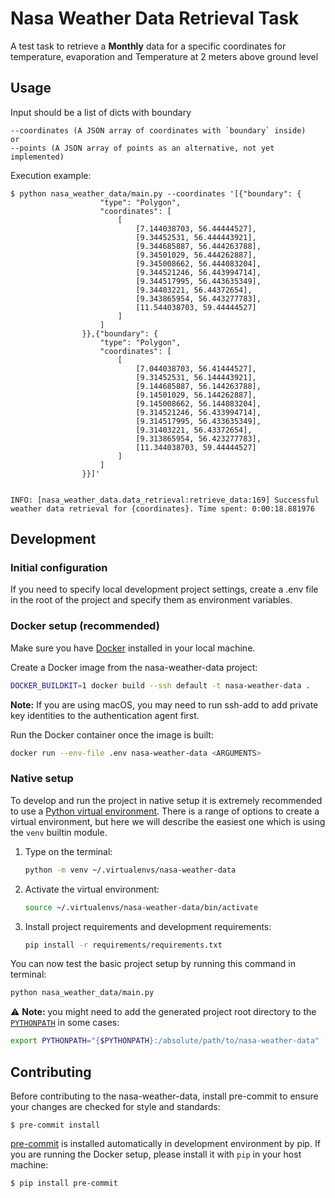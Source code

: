 # Nasa Weather Data Retrieval Task

A test task to retrieve a **Monthly** data for a specific coordinates for temperature, evaporation and Temperature at 2 meters above ground level

## Usage

Input should be a list of dicts with boundary
```text
--coordinates (A JSON array of coordinates with `boundary` inside)
or
--points (A JSON array of points as an alternative, not yet implemented)

```


Execution example:
```text
$ python nasa_weather_data/main.py --coordinates '[{"boundary": {
                    "type": "Polygon",
                    "coordinates": [
                        [
                            [7.144038703, 56.44444527],
                            [9.34452531, 56.444443921],
                            [9.344685887, 56.444263788],
                            [9.34501029, 56.444262887],
                            [9.345008662, 56.444083204],
                            [9.344521246, 56.443994714],
                            [9.344517995, 56.443635349],
                            [9.34403221, 56.44372654],
                            [9.343865954, 56.443277783],
                            [11.544038703, 59.44444527]
                        ]
                    ]
                }},{"boundary": {
                    "type": "Polygon",
                    "coordinates": [
                        [
                            [7.044038703, 56.41444527],
                            [9.31452531, 56.144443921],
                            [9.144685887, 56.144263788],
                            [9.14501029, 56.144262887],
                            [9.145008662, 56.144083204],
                            [9.314521246, 56.433994714],
                            [9.314517995, 56.433635349],
                            [9.31403221, 56.43372654],
                            [9.313865954, 56.423277783],
                            [11.344038703, 59.44444527]
                        ]
                    ]
                }}]'


INFO: [nasa_weather_data.data_retrieval:retrieve_data:169] Successful weather data retrieval for {coordinates}. Time spent: 0:00:18.881976
```

## Development

### Initial configuration

If you need to specify local development project settings, create a .env file in the root of the project and specify them as environment variables.

### Docker setup (recommended)

Make sure you have [Docker](https://docs.docker.com) installed in your local machine.

Create a Docker image from the nasa-weather-data project:

```bash
DOCKER_BUILDKIT=1 docker build --ssh default -t nasa-weather-data .
```

**Note:** If you are using macOS, you may need to run ssh-add to add private key identities to the authentication agent first.

Run the Docker container once the image is built:

```bash
docker run --env-file .env nasa-weather-data <ARGUMENTS>
```

### Native setup

To develop and run the project in native setup it is extremely recommended to use a
[Python virtual environment](https://docs.python.org/3/tutorial/venv.html). There is a range of
options to create a virtual environment, but here we will describe the easiest one which is using
the `venv` builtin module.

1. Type on the terminal:
   ```bash
   python -m venv ~/.virtualenvs/nasa-weather-data
   ```
2. Activate the virtual environment:
   ```bash
   source ~/.virtualenvs/nasa-weather-data/bin/activate
   ```
3. Install project requirements and development requirements:
   ```bash
   pip install -r requirements/requirements.txt
   ```

You can now test the basic project setup by running this command in terminal:

```bash
python nasa_weather_data/main.py
```

:warning: **Note:** you might need to add the generated project root directory to the
[`PYTHONPATH`](https://docs.python.org/3/using/cmdline.html#envvar-PYTHONPATH) in some cases:

```bash
export PYTHONPATH="{$PYTHONPATH}:/absolute/path/to/nasa-weather-data"
```


## Contributing

Before contributing to the nasa-weather-data, install pre-commit to ensure your changes are checked for style and standards:

    $ pre-commit install

[pre-commit](https://pre-commit.com) is installed automatically in development environment by pip.
If you are running the Docker setup, please install it with `pip` in your host machine:

    $ pip install pre-commit
